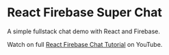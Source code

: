 # React Firebase Super Chat

A simple fullstack chat demo with React and Firebase. 

Watch on full [React Firebase Chat Tutorial](https://youtu.be/zQyrwxMPm88) on YouTube. 